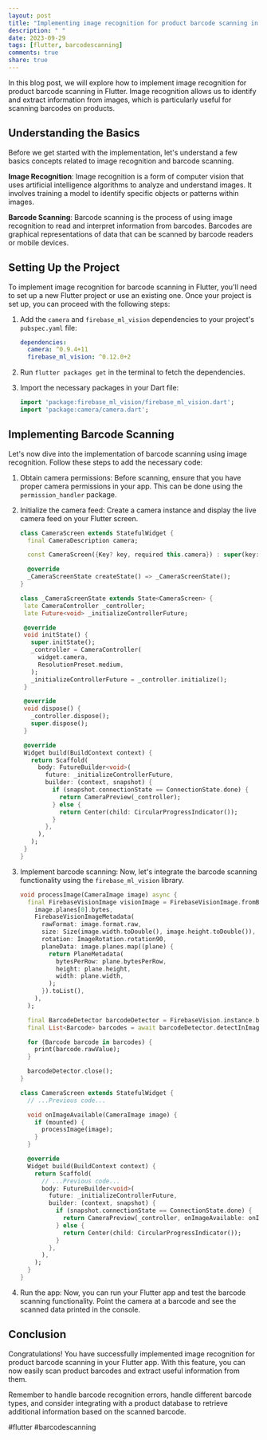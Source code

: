 ```yaml
---
layout: post
title: "Implementing image recognition for product barcode scanning in Flutter"
description: " "
date: 2023-09-29
tags: [flutter, barcodescanning]
comments: true
share: true
---
```


In this blog post, we will explore how to implement image recognition for product barcode scanning in Flutter. Image recognition allows us to identify and extract information from images, which is particularly useful for scanning barcodes on products.

## Understanding the Basics

Before we get started with the implementation, let's understand a few basics concepts related to image recognition and barcode scanning.

**Image Recognition**: Image recognition is a form of computer vision that uses artificial intelligence algorithms to analyze and understand images. It involves training a model to identify specific objects or patterns within images.

**Barcode Scanning**: Barcode scanning is the process of using image recognition to read and interpret information from barcodes. Barcodes are graphical representations of data that can be scanned by barcode readers or mobile devices.

## Setting Up the Project

To implement image recognition for barcode scanning in Flutter, you'll need to set up a new Flutter project or use an existing one. Once your project is set up, you can proceed with the following steps:

1. Add the `camera` and `firebase_ml_vision` dependencies to your project's `pubspec.yaml` file:
   ```yaml
   dependencies:
     camera: ^0.9.4+11
     firebase_ml_vision: ^0.12.0+2
   ```

2. Run `flutter packages get` in the terminal to fetch the dependencies.

3. Import the necessary packages in your Dart file:
   ```dart
   import 'package:firebase_ml_vision/firebase_ml_vision.dart';
   import 'package:camera/camera.dart';
   ```

## Implementing Barcode Scanning

Let's now dive into the implementation of barcode scanning using image recognition. Follow these steps to add the necessary code:

1. Obtain camera permissions: Before scanning, ensure that you have proper camera permissions in your app. This can be done using the `permission_handler` package.

2. Initialize the camera feed: Create a camera instance and display the live camera feed on your Flutter screen.

   ```dart
   class CameraScreen extends StatefulWidget {
     final CameraDescription camera;

     const CameraScreen({Key? key, required this.camera}) : super(key: key);

     @override
     _CameraScreenState createState() => _CameraScreenState();
   }

   class _CameraScreenState extends State<CameraScreen> {
    late CameraController _controller;
    late Future<void> _initializeControllerFuture;

    @override
    void initState() {
      super.initState();
      _controller = CameraController(
        widget.camera,
        ResolutionPreset.medium,
      );
      _initializeControllerFuture = _controller.initialize();
    }

    @override
    void dispose() {
      _controller.dispose();
      super.dispose();
    }

    @override
    Widget build(BuildContext context) {
      return Scaffold(
        body: FutureBuilder<void>(
          future: _initializeControllerFuture,
          builder: (context, snapshot) {
            if (snapshot.connectionState == ConnectionState.done) {
              return CameraPreview(_controller);
            } else {
              return Center(child: CircularProgressIndicator());
            }
          },
        ),
      );
    }
   }
   ```

3. Implement barcode scanning: Now, let's integrate the barcode scanning functionality using the `firebase_ml_vision` library.

   ```dart
   void processImage(CameraImage image) async {
     final FirebaseVisionImage visionImage = FirebaseVisionImage.fromBytes(
       image.planes[0].bytes,
       FirebaseVisionImageMetadata(
         rawFormat: image.format.raw,
         size: Size(image.width.toDouble(), image.height.toDouble()),
         rotation: ImageRotation.rotation90,
         planeData: image.planes.map((plane) {
           return PlaneMetadata(
             bytesPerRow: plane.bytesPerRow,
             height: plane.height,
             width: plane.width,
           );
         }).toList(),
       ),
     );

     final BarcodeDetector barcodeDetector = FirebaseVision.instance.barcodeDetector();
     final List<Barcode> barcodes = await barcodeDetector.detectInImage(visionImage);

     for (Barcode barcode in barcodes) {
       print(barcode.rawValue);
     }

     barcodeDetector.close();
   }

   class CameraScreen extends StatefulWidget {
     // ...Previous code...

     void onImageAvailable(CameraImage image) {
       if (mounted) {
         processImage(image);
       }
     }

     @override
     Widget build(BuildContext context) {
       return Scaffold(
         // ...Previous code...
         body: FutureBuilder<void>(
           future: _initializeControllerFuture,
           builder: (context, snapshot) {
             if (snapshot.connectionState == ConnectionState.done) {
               return CameraPreview(_controller, onImageAvailable: onImageAvailable);
             } else {
               return Center(child: CircularProgressIndicator());
             }
           },
         ),
       );
     }
   }
   ```

4. Run the app: Now, you can run your Flutter app and test the barcode scanning functionality. Point the camera at a barcode and see the scanned data printed in the console.

## Conclusion

Congratulations! You have successfully implemented image recognition for product barcode scanning in your Flutter app. With this feature, you can now easily scan product barcodes and extract useful information from them.

Remember to handle barcode recognition errors, handle different barcode types, and consider integrating with a product database to retrieve additional information based on the scanned barcode.

#flutter #barcodescanning